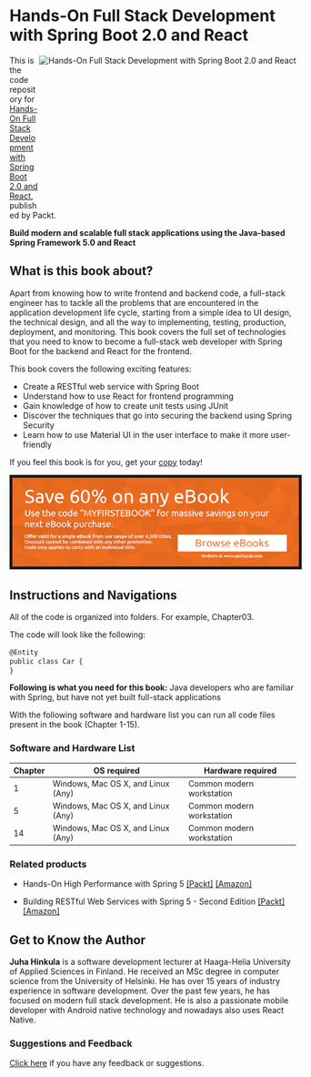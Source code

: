 # Hands-On Full Stack Development with Spring Boot 2.0 and React

<a href="https://www.packtpub.com/application-development/hands-full-stack-development-spring-boot-20-and-react?utm_source=github&utm_medium=repository&utm_campaign=9781789138085"><img src="https://d255esdrn735hr.cloudfront.net/sites/default/files/imagecache/ppv4_main_book_cover/B10828_Newcover.png" alt="Hands-On Full Stack Development with Spring Boot 2.0 and React" height="256px" align="right"></a>

This is the code repository for [Hands-On Full Stack Development with Spring Boot 2.0 and React](https://www.packtpub.com/application-development/hands-full-stack-development-spring-boot-20-and-react?utm_source=github&utm_medium=repository&utm_campaign=9781789138085), published by Packt.

**Build modern and scalable full stack applications using the Java-based Spring Framework 5.0 and React**

## What is this book about?
Apart from knowing how to write frontend and backend code, a full-stack engineer has to tackle all the problems that are encountered in the application development life cycle, starting from a simple idea to UI design, the technical design, and all the way to implementing, testing, production, deployment, and monitoring. This book covers the full set of technologies that you need to know to become a full-stack web developer with Spring Boot for the backend and React for the frontend.

This book covers the following exciting features:
* Create a RESTful web service with Spring Boot
* Understand how to use React for frontend programming
* Gain knowledge of how to create unit tests using JUnit
* Discover the techniques that go into securing the backend using Spring Security
* Learn how to use Material UI in the user interface to make it more user-friendly

If you feel this book is for you, get your [copy](https://www.amazon.com/dp/1789138086) today!

<a href="https://www.packtpub.com/?utm_source=github&utm_medium=banner&utm_campaign=GitHubBanner"><img src="https://raw.githubusercontent.com/PacktPublishing/GitHub/master/GitHub.png" 
alt="https://www.packtpub.com/" border="5" /></a>


## Instructions and Navigations
All of the code is organized into folders. For example, Chapter03.

The code will look like the following:
```
@Entity
public class Car {
}
```

**Following is what you need for this book:**
Java developers who are familiar with Spring, but have not yet built full-stack applications

With the following software and hardware list you can run all code files present in the book (Chapter 1-15).

### Software and Hardware List

| Chapter  | OS required                   | Hardware required                        |
| -------- | ------------------------------------| -----------------------------------|
| 1        | Windows, Mac OS X, and Linux (Any)          | Common modern workstation |
| 5        | Windows, Mac OS X, and Linux (Any)          | Common modern workstation |
| 14       | Windows, Mac OS X, and Linux (Any)          | Common modern workstation |



### Related products <Paste books from the Other books you may enjoy section>
* Hands-On High Performance with Spring 5 [[Packt]](https://www.packtpub.com/application-development/hands-high-performance-spring-5?utm_source=github&utm_medium=repository&utm_campaign=9781788838382) [[Amazon]](https://www.amazon.com/dp/1788838386)

* Building RESTful Web Services with Spring 5 - Second Edition [[Packt]](https://www.packtpub.com/application-development/building-restful-web-services-spring-5-second-edition?utm_source=github&utm_medium=repository&utm_campaign=9781788475891) [[Amazon]](https://www.amazon.com/dp/1788-475895)

## Get to Know the Author
**Juha Hinkula**
is a software development lecturer at Haaga-Helia University of Applied Sciences in Finland. He received an MSc degree in computer science from the University of Helsinki. He has over 15 years of industry experience in software development. Over the past few years, he has focused on modern full stack development. He is also a passionate mobile developer with Android native technology and nowadays also uses React Native.

### Suggestions and Feedback
[Click here](https://docs.google.com/forms/d/e/1FAIpQLSdy7dATC6QmEL81FIUuymZ0Wy9vH1jHkvpY57OiMeKGqib_Ow/viewform) if you have any feedback or suggestions.

